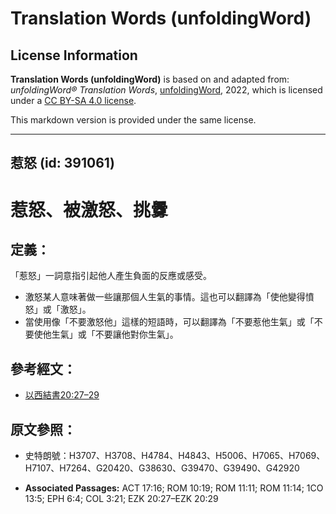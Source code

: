 # Translation Words (unfoldingWord)

## License Information

**Translation Words (unfoldingWord)** is based on and adapted from: _unfoldingWord® Translation Words_, [unfoldingWord](https://unfoldingword.org/utw), 2022, which is licensed under a [CC BY-SA 4.0 license](https://creativecommons.org/licenses/by-sa/4.0/legalcode.en).

This markdown version is provided under the same license.



--------------------------------

## 惹怒 (id: 391061)

惹怒、被激怒、挑釁
=========

定義：
---

「惹怒」一詞意指引起他人產生負面的反應或感受。

* 激怒某人意味著做一些讓那個人生氣的事情。這也可以翻譯為「使他變得憤怒」或「激怒」。
* 當使用像「不要激怒他」這樣的短語時，可以翻譯為「不要惹他生氣」或「不要使他生氣」或「不要讓他對你生氣」。

參考經文：
-----

* [以西結書20:27–29](https://ref.ly/Ezek20:27-Ezek20:29)

原文參照：
-----

* 史特朗號：H3707、H3708、H4784、H4843、H5006、H7065、H7069、H7107、H7264、G20420、G38630、G39470、G39490、G42920

* **Associated Passages:** ACT 17:16; ROM 10:19; ROM 11:11; ROM 11:14; 1CO 13:5; EPH 6:4; COL 3:21; EZK 20:27–EZK 20:29

